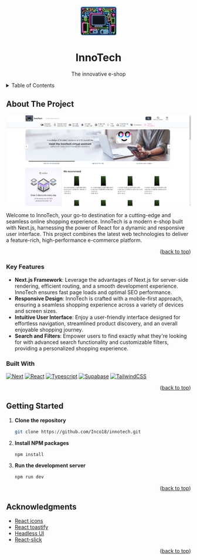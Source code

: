 <a name="readme-top"></a>

<!-- PROJECT LOGO -->
<br />
<div align="center">
  <a href="https://github.com/Inco18/innotech">
    <img src="public/logo.png" alt="Logo" width="100">
  </a>

  <h1 align="center">InnoTech</h1>

  <p align="center">
    The innovative e-shop
  </p>
</div>

<!-- TABLE OF CONTENTS -->
<details>
  <summary>Table of Contents</summary>
  <ol>
    <li>
      <a href="#about-the-project">About The Project</a>
      <ul>
        <li><a href="#key-features">Key features</a></li>
        <li><a href="#built-with">Built With</a></li>
      </ul>
    </li>
    <li>
      <a href="#getting-started">Getting Started</a>
    </li>
    <li><a href="#acknowledgments">Acknowledgments</a></li>
  </ol>
</details>

<!-- ABOUT THE PROJECT -->

## About The Project

[![Product Name Screen Shot][product-screenshot]](https://innotech-1.vercel.app/)

Welcome to InnoTech, your go-to destination for a cutting-edge and seamless online shopping experience. InnoTech is a modern e-shop built with Next.js, harnessing the power of React for a dynamic and responsive user interface. This project combines the latest web technologies to deliver a feature-rich, high-performance e-commerce platform.

<p align="right">(<a href="#readme-top">back to top</a>)</p>

### Key Features

- **Next.js Framework**: Leverage the advantages of Next.js for server-side rendering, efficient routing, and a smooth development experience. InnoTech ensures fast page loads and optimal SEO performance.
- **Responsive Design**: InnoTech is crafted with a mobile-first approach, ensuring a seamless shopping experience across a variety of devices and screen sizes.
- **Intuitive User Interface**: Enjoy a user-friendly interface designed for effortless navigation, streamlined product discovery, and an overall enjoyable shopping journey.
- **Search and Filters**: Empower users to find exactly what they're looking for with advanced search functionality and customizable filters, providing a personalized shopping experience.

### Built With

[![Next][Next.js]][Next-url]
[![React][React.js]][React-url]
[![Typescript][Typescript]][Typescript-url]
[![Supabase][Supabase]][Supabase-url]
[![TailwindCSS][Tailwind]][Tailwind-url]

<p align="right">(<a href="#readme-top">back to top</a>)</p>

<!-- GETTING STARTED -->

## Getting Started

1. <b>Clone the repository</b>
   ```sh
   git clone https://github.com/Inco18/innotech.git
   ```
2. <b>Install NPM packages</b>
   ```sh
   npm install
   ```
3. <b>Run the development server</b>
   ```sh
   npm run dev
   ```

<p align="right">(<a href="#readme-top">back to top</a>)</p>

## Acknowledgments

- [React icons](https://react-icons.github.io/react-icons/)
- [React toastify](https://fkhadra.github.io/react-toastify/introduction/)
- [Headless UI](https://headlessui.com/)
- [React-slick](https://react-slick.neostack.com/)

<p align="right">(<a href="#readme-top">back to top</a>)</p>

[product-screenshot]: /public/Screenshot.png
[Next.js]: https://img.shields.io/badge/next.js-000000?style=for-the-badge&logo=nextdotjs&logoColor=white
[Next-url]: https://nextjs.org/
[React.js]: https://img.shields.io/badge/React-20232A?style=for-the-badge&logo=react&logoColor=61DAFB
[React-url]: https://reactjs.org/
[Supabase]: https://shields.io/badge/supabase-black?logo=supabase&style=for-the-badge
[Supabase-url]: https://supabase.com/
[Tailwind]: https://img.shields.io/badge/tailwindcss-%2338B2AC.svg?style=for-the-badge&logo=tailwind-css&logoColor=white
[Tailwind-url]: https://tailwindcss.com/
[Typescript]: https://img.shields.io/badge/TypeScript-007ACC?style=for-the-badge&logo=typescript&logoColor=white
[Typescript-url]: https://www.typescriptlang.org/
